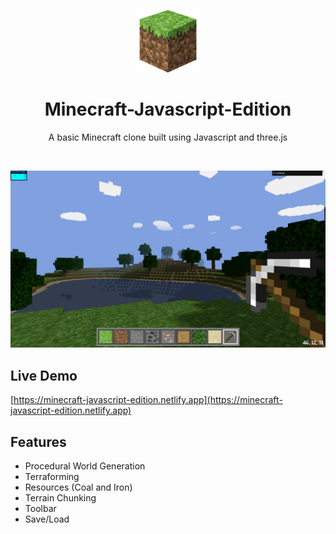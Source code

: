 <p align="center">
  <img width="100px" src="/public/logo.webp" />
</p>

<h1 align="center">Minecraft-Javascript-Edition</h1>
<p align="center">A basic Minecraft clone built using Javascript and three.js</p>

<br/>

![screenshot](/screenshots/1.png)

## Live Demo
[https://minecraft-javascript-edition.netlify.app](https://minecraft-javascript-edition.netlify.app)

## Features
- Procedural World Generation
- Terraforming
- Resources (Coal and Iron)
- Terrain Chunking
- Toolbar
- Save/Load
